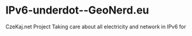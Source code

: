# IPv6-underdot--GeoNerd.eu
CzeKaj.net Project
Taking care about all electricity and network in IPv6 for 
